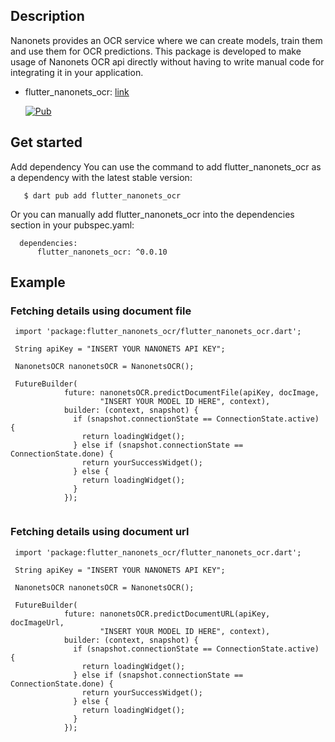 
## Description
Nanonets provides an OCR service where we can create models, train them and use them for OCR predictions. This package is developed to make usage of Nanonets OCR api directly without having to write manual code for integrating it in your application.

- flutter_nanonets_ocr: [link](https://pub.dev/packages/flutter_nanonets_ocr)

  [![Pub](https://img.shields.io/pub/v/flutter_nanonets_ocr.svg?label=dev&include_prereleases)](https://pub.dev/packages/flutter_nanonets_ocr)


## Get started
Add dependency 
You can use the command to add flutter_nanonets_ocr as a dependency with the latest stable version:

``` 
   $ dart pub add flutter_nanonets_ocr

```

Or you can manually add flutter_nanonets_ocr into the dependencies section in your pubspec.yaml:


```
  dependencies:
      flutter_nanonets_ocr: ^0.0.10

```

## Example

### Fetching details using document file

```
 import 'package:flutter_nanonets_ocr/flutter_nanonets_ocr.dart';
  
 String apiKey = "INSERT YOUR NANONETS API KEY";

 NanonetsOCR nanonetsOCR = NanonetsOCR();

 FutureBuilder(
            future: nanonetsOCR.predictDocumentFile(apiKey, docImage,
                    "INSERT YOUR MODEL ID HERE", context),
            builder: (context, snapshot) {
              if (snapshot.connectionState == ConnectionState.active) {
                return loadingWidget();
              } else if (snapshot.connectionState == ConnectionState.done) {
                return yourSuccessWidget();
              } else {
                return loadingWidget();
              }
            });


```

### Fetching details using document url


```
 import 'package:flutter_nanonets_ocr/flutter_nanonets_ocr.dart';
  
 String apiKey = "INSERT YOUR NANONETS API KEY";

 NanonetsOCR nanonetsOCR = NanonetsOCR();

 FutureBuilder(
            future: nanonetsOCR.predictDocumentURL(apiKey, docImageUrl,
                    "INSERT YOUR MODEL ID HERE", context),
            builder: (context, snapshot) {
              if (snapshot.connectionState == ConnectionState.active) {
                return loadingWidget();
              } else if (snapshot.connectionState == ConnectionState.done) {
                return yourSuccessWidget();
              } else {
                return loadingWidget();
              }
            });


```

